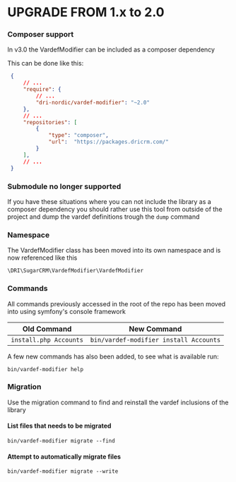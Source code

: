 UPGRADE FROM 1.x to 2.0
=======================

### Composer support

In v3.0 the VardefModifier can be included as a composer dependency

This can be done like this:

   ```json
    {
        // ...
        "require": {
            // ...
            "dri-nordic/vardef-modifier": "~2.0"
        },
        // ...
        "repositories": [
            {
                "type": "composer",
                "url":  "https://packages.dricrm.com/"
            }
        ],
        // ...
    }
   ```

### Submodule no longer supported

If you have these situations where you can not include the library as a composer dependency you should rather use this tool from outside of the project and dump the vardef definitions trough the `dump` command

### Namespace

The VardefModifier class has been moved into its own namespace and is now referenced like this

    \DRI\SugarCRM\VardefModifier\VardefModifier

### Commands

All commands previously accessed in the root of the repo has been moved into using symfony's console framework

   | Old Command | New Command
   | -------- | ---
   | `install.php Accounts` | `bin/vardef-modifier install Accounts`

A few new commands has also been added, to see what is available run:

    bin/vardef-modifier help

### Migration

Use the migration command to find and reinstall the vardef inclusions of the library

#### List files that needs to be migrated

    bin/vardef-modifier migrate --find

#### Attempt to automatically migrate files

    bin/vardef-modifier migrate --write
